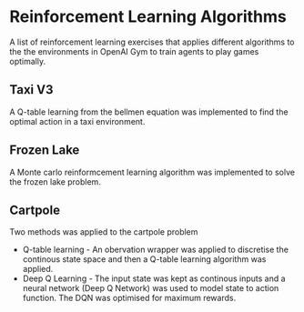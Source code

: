 # Reinforcement Learning Algorithms
A list of reinforcement learning exercises that applies different algorithms to the the environments in OpenAI Gym to train agents to play games optimally. 

## Taxi V3
A Q-table learning from the bellmen equation was implemented to find the optimal action in a taxi environment. 

## Frozen Lake
A Monte carlo reinformcement learning algorithm was implemented to solve the frozen lake problem. 

## Cartpole
Two methods was applied to the cartpole problem
* Q-table learning - An obervation wrapper was applied to discretise the continous state space and then a Q-table learning algorithm was applied. 
* Deep Q Learning - The input state was kept as continous inputs and a neural network (Deep Q Network) was used to model state to action function. The DQN was optimised for maximum rewards. 
